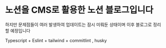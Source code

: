 # 노션을 CMS로 활용한 노션 블로그입니다

하지만 문제점들이 여러 발생하여 업데이트는 잠시 미뤄둔 상태이며 이후 블로그로 정리할 예정입니다 



Typescript + Eslint + tailwind + commitlint , husky
